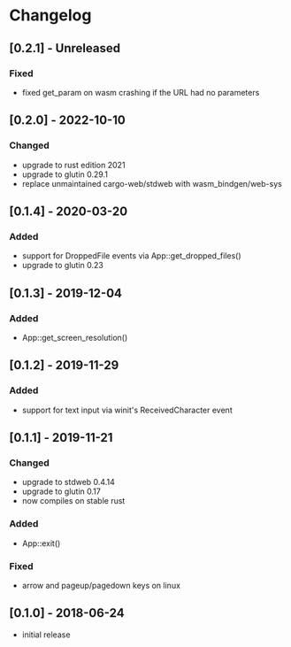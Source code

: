 # Changelog

## [0.2.1] - Unreleased
### Fixed
- fixed get_param on wasm crashing if the URL had no parameters

## [0.2.0] - 2022-10-10
### Changed
- upgrade to rust edition 2021
- upgrade to glutin 0.29.1
- replace unmaintained cargo-web/stdweb with wasm_bindgen/web-sys

## [0.1.4] - 2020-03-20
### Added
- support for DroppedFile events via App::get_dropped_files()
- upgrade to glutin 0.23

## [0.1.3] - 2019-12-04
### Added
- App::get_screen_resolution()

## [0.1.2] - 2019-11-29
### Added
- support for text input via winit's ReceivedCharacter event

## [0.1.1] - 2019-11-21
### Changed
- upgrade to stdweb 0.4.14
- upgrade to glutin 0.17
- now compiles on stable rust

### Added
- App::exit()

### Fixed
- arrow and pageup/pagedown keys on linux

## [0.1.0] - 2018-06-24
- initial release